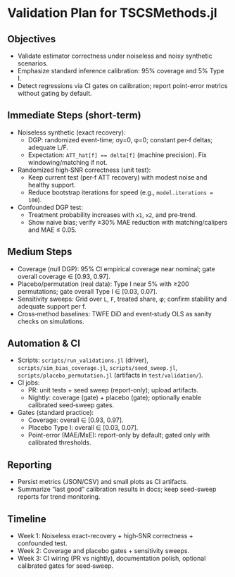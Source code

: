 # Validation Plan for TSCSMethods.jl

## Objectives
- Validate estimator correctness under noiseless and noisy synthetic scenarios.
- Emphasize standard inference calibration: 95% coverage and 5% Type I.
- Detect regressions via CI gates on calibration; report point-error metrics without gating by default.

## Immediate Steps (short-term)
- Noiseless synthetic (exact recovery):
  - DGP: randomized event-time; σy=0, φ=0; constant per‑f deltas; adequate L/F.
  - Expectation: `ATT_hat[f] == delta[f]` (machine precision). Fix windowing/matching if not.
- Randomized high‑SNR correctness (unit test):
  - Keep current test (per‑f ATT recovery) with modest noise and healthy support.
  - Reduce bootstrap iterations for speed (e.g., `model.iterations = 100`).
- Confounded DGP test:
  - Treatment probability increases with `x1`, `x2`, and pre‑trend.
  - Show naive bias; verify ≥30% MAE reduction with matching/calipers and MAE ≤ 0.05.

## Medium Steps
- Coverage (null DGP): 95% CI empirical coverage near nominal; gate overall coverage ∈ [0.93, 0.97].
- Placebo/permutation (real data): Type I near 5% with ≥200 permutations; gate overall Type I ∈ [0.03, 0.07].
- Sensitivity sweeps: Grid over `L`, `F`, treated share, φ; confirm stability and adequate support per f.
- Cross‑method baselines: TWFE DiD and event‑study OLS as sanity checks on simulations.

## Automation & CI
- Scripts: `scripts/run_validations.jl` (driver), `scripts/sim_bias_coverage.jl`, `scripts/seed_sweep.jl`, `scripts/placebo_permutation.jl` (artifacts in `test/validation/`).
- CI jobs:
  - PR: unit tests + seed sweep (report-only); upload artifacts.
  - Nightly: coverage (gate) + placebo (gate); optionally enable calibrated seed‑sweep gates.
- Gates (standard practice):
  - Coverage: overall ∈ [0.93, 0.97].
  - Placebo Type I: overall ∈ [0.03, 0.07].
  - Point-error (MAE/MxE): report-only by default; gated only with calibrated thresholds.

## Reporting
- Persist metrics (JSON/CSV) and small plots as CI artifacts.
- Summarize “last good” calibration results in docs; keep seed-sweep reports for trend monitoring.

## Timeline
- Week 1: Noiseless exact-recovery + high‑SNR correctness + confounded test.
- Week 2: Coverage and placebo gates + sensitivity sweeps.
- Week 3: CI wiring (PR vs nightly), documentation polish, optional calibrated gates for seed‑sweep.

